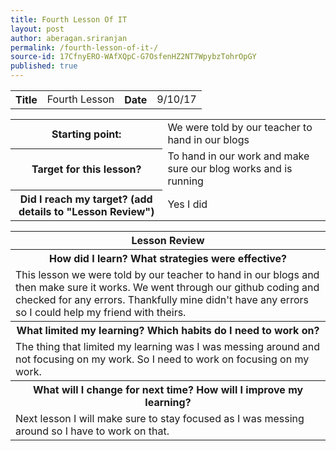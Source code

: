 ```yaml
---
title: Fourth Lesson Of IT 
layout: post
author: aberagan.sriranjan
permalink: /fourth-lesson-of-it-/
source-id: 17CfnyERO-WAfXQpC-G7OsfenHZ2NT7WpybzTohrOpGY
published: true
---
```

<table>
  <tr>
    <th>Title</th>
    <td>Fourth Lesson</td>
    <th>Date</th>
    <td>9/10/17</td>
  </tr>
</table>


<table>
  <tr>
    <th>Starting point:</th>
    <td>We were told by our teacher to hand in our blogs</td>
  </tr>
  <tr>
    <th>Target for this lesson?</th>
    <td>To hand in our work and make sure our blog works and is running</td>
  </tr>
  <tr>
    <th>Did I reach my target? 
(add details to "Lesson Review")</th>
    <td> Yes I did</td>
  </tr>
</table>


<table>
  <tr>
    <th>Lesson Review</th>
  </tr>
  <tr>
    <th>How did I learn? What strategies were effective? </th>
  </tr>
  <tr>
    <td>This lesson we were told by our teacher to hand in our blogs and then make sure it works. We went through our github coding and checked for any errors. Thankfully mine didn't have any errors so I could help my friend with theirs.   </td>
  </tr>
  <tr>
    <th>What limited my learning? Which habits do I need to work on? </th>
  </tr>
  <tr>
    <td>The thing that limited my learning was I was messing around and not focusing on my work. So I need to work on focusing on my work.</td>
  </tr>
  <tr>
    <th>What will I change for next time? How will I improve my learning?</th>
  </tr>
  <tr>
    <td>Next lesson I will make sure to stay focused as I was messing around so I have to work on that.</td>
  </tr>
</table>



